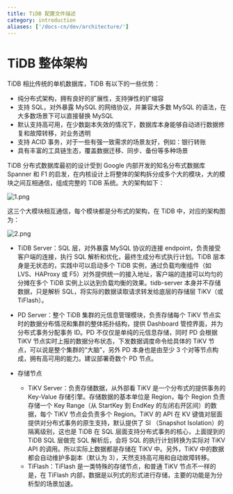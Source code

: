 ```yaml
---
title: TiDB 配置文件描述
category: introduction
aliases: ['/docs-cn/dev/architecture/']
---
```


# TiDB 整体架构

TiDB 相比传统的单机数据库，TiDB 有以下的一些优势：

* 纯分布式架构，拥有良好的扩展性，支持弹性的扩缩容
* 支持 SQL，对外暴露 MySQL 的网络协议，并兼容大多数 MySQL 的语法，在大多数场景下可以直接替换 MySQL
* 默认支持高可用，在少数副本失效的情况下，数据库本身能够自动进行数据修复和故障转移，对业务透明
* 支持 ACID 事务，对于一些有强一致需求的场景友好，例如：银行转账
* 具有丰富的工具链生态，覆盖数据迁移、同步、备份等多种场景

TiDB 分布式数据库最初的设计受到 Google 内部开发的知名分布式数据库 Spanner 和 F1 的启发，在内核设计上将整体的架构拆分成多个大的模块，大的模块之间互相通信，组成完整的 TiDB 系统。大的架构如下：

![1.png](/media/tidb-architecture/1.png)

这三个大模块相互通信，每个模块都是分布式的架构，在 TiDB 中，对应的架构图为：

![2.png](/media/tidb-architecture/2.png)

- TiDB Server：SQL 层，对外暴露 MySQL 协议的连接 endpoint，负责接受客户端的连接，执行 SQL 解析和优化，最终生成分布式执行计划。TiDB 层本身是无状态的，实践中可以启动多个 TiDB 实例，通过负载均衡组件（如 LVS、HAProxy 或 F5）对外提供统一的接入地址，客户端的连接可以均匀的分摊在多个 TiDB 实例上以达到负载均衡的效果。tidb-server 本身并不存储数据，只是解析 SQL，将实际的数据读取请求转发给底层的存储层 TiKV（或 TiFlash）。

- PD Server：整个 TiDB 集群的元信息管理模块，负责存储每个 TiKV 节点实时的数据分布情况和集群的整体拓扑结构，提供 Dashboard 管控界面，并为分布式事务分配事务 ID。PD 不仅仅是单纯的元信息存储，同时 PD 会根据 TiKV 节点实时上报的数据分布状态，下发数据调度命令给具体的 TiKV 节点，可以说是整个集群的“大脑”，另外 PD 本身也是由至少 3 个对等节点构成，拥有高可用的能力。建议部署奇数个 PD 节点。

- 存储节点
    - TiKV Server：负责存储数据，从外部看 TiKV 是一个分布式的提供事务的 Key-Value 存储引擎。存储数据的基本单位是 Region，每个 Region 负责存储一个 Key Range（从 StartKey 到 EndKey 的左闭右开区间）的数据，每个 TiKV 节点会负责多个 Region。TiKV 的 API 在 KV 键值对层面提供对分布式事务的原生支持，默认提供了 SI （Snapshot Isolation）的隔离级别，这也是 TiDB 在 SQL 层面支持分布式事务的核心，上面提到的 TiDB SQL 层做完 SQL 解析后，会将 SQL 的执行计划转换为实际对 TiKV API 的调用。所以实际上数据都是存储在 TiKV 中。另外，TiKV 中的数据都会自动维护多副本（默认为 3），天然支持高可用和自动故障转移。
    - TiFlash：TiFlash 是一类特殊的存储节点，和普通 TiKV 节点不一样的是，在 TiFlash 内部，数据是以列式的形式进行存储，主要的功能是为分析型的场景加速。
